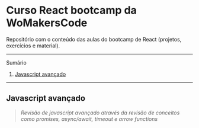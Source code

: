 # Curso React bootcamp da WoMakersCode
Repositório com o conteúdo das aulas do bootcamp de React (projetos, exercícios e material).

*******
Sumário
 1. [Javascript avançado](#aula-1-javascript-avancado)

*******

<div id='aula-1-javascript-avancado'/>  

## Javascript avançado 

  >*Revisão de javascript avançado através da revisão de conceitos como promises, async/await, timeout e arrow functions*